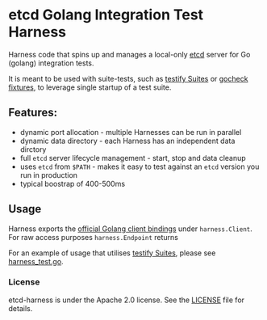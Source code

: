 
# etcd Golang Integration Test Harness

Harness code that spins up and manages a local-only [etcd](https://github.com/coreos/etcd) server for Go (golang) 
integration tests.

It is meant to be used with suite-tests, such as [testify Suites](https://godoc.org/github.com/stretchr/testify/suite) or [gocheck fixtures](https://labix.org/gocheck),
to leverage single startup of a test suite.


## Features:

 * dynamic port allocation - multiple Harnesses can be run in parallel
 * dynamic data directory - each Harness has an independent data dirctory
 * full `etcd` server lifecycle management - start, stop and data cleanup
 * uses `etcd` from `$PATH` - makes it easy to test against an `etcd` version you run in production
 * typical boostrap of 400-500ms
 
## Usage

Harness exports the [official Golang client bindings](https://godoc.org/github.com/coreos/etcd/client) under 
 `harness.Client`. For raw access purposes `harness.Endpoint` returns

For an example of usage that utilises [testify Suites](https://godoc.org/github.com/stretchr/testify/suite), please see
[harness_test.go](harness_test.go).

### License

etcd-harness is under the Apache 2.0 license. See the [LICENSE](LICENSE) file for details.